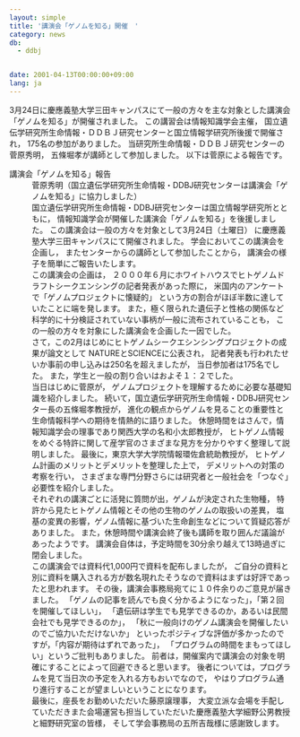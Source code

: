 ```yaml
---
layout: simple
title: '講演会「ゲノムを知る」開催　'
category: news
db:
  - ddbj


date: 2001-04-13T00:00:00+09:00
lang: ja
---
```


3月24日に慶應義塾大学三田キャンパスにて一般の方々を主な対象とした講演会 「ゲノムを知る」が開催されました。 この講習会は情報知識学会主催， 国立遺伝学研究所生命情報・ＤＤＢＪ研究センターと国立情報学研究所後援で開催され， 175名の参加がありました。 当研究所生命情報・ＤＤＢＪ研究センターの菅原秀明， 五條堀孝が講師として参加しました。 以下は菅原による報告です。<br>

<dl>
    <dt>講演会「ゲノムを知る」報告</dt>
    <dd>菅原秀明（国立遺伝学研究所生命情報・DDBJ研究センターは講演会「ゲノムを知る」に協力しました）</dd>
    <dd>国立遺伝学研究所生命情報・DDBJ研究センターは国立情報学研究所とともに， 情報知識学会が開催した講演会「ゲノムを知る」を後援しました。 この講演会は一般の方々を対象として3月24日（土曜日） に慶應義塾大学三田キャンパスにて開催されました。 学会においてこの講演会を企画し， またセンターからの講師として参加したことから， 講演会の様子を簡単にご報告いたします。</dd>
    <dd>この講演会の企画は， ２０００年６月にホワイトハウスでヒトゲノムドラフトシークエンシングの記者発表があった際に， 米国内のアンケートで「ゲノムプロジェクトに懐疑的」 という方の割合がほぼ半数に達していたことに端を発します。 また，極く限られた遺伝子と性格の関係など科学的に十分検証されていない事柄が一般に流布されていることも， この一般の方々を対象にした講演会を企画した一因でした。</dd>
    <dd>さて，この2月はじめにヒトゲノムシークエシンシングプロジェクトの成果が論文として NATUREとSCIENCEに公表され， 記者発表も行われたせいか事前の申し込みは250名を超えましたが， 当日参加者は175名でした。 また，学生と一般の割り合いはおよそ１：２でした。</dd>
    <dd>当日はじめに菅原が， ゲノムプロジェクトを理解するために必要な基礎知識を紹介しました。 続いて，国立遺伝学研究所生命情報・DDBJ研究センター長の五條堀孝教授が， 進化の観点からゲノムを見ることの重要性と生命情報科学への期待を情熱的に語りました。 休憩時間をはさんで，情報知識学会の理事であり関西大学の名和小太郎教授が， ヒトゲノム情報をめぐる特許に関して産学官のさまざまな見方を分かりやすく整理して説明しました。 最後に，東京大学大学院情報環佐倉統助教授が， ヒトゲノム計画のメリットとデメリットを整理した上で， デメリットへの対策の考察を行い， さまざまな専門分野さらには研究者と一般社会を「つなぐ」必要性を紹介しました。</dd>
    <dd>それぞれの講演ごとに活発に質問が出，ゲノムが決定された生物種， 特許から見たヒトゲノム情報とその他の生物のゲノムの取扱いの差異， 塩基の変異の影響，ゲノム情報に基づいた生命創生などについて質疑応答がありました。 また，休憩時間や講演会終了後も講師を取り囲んだ議論があったようです。 講演会自体は，予定時間を30分余り越えて13時過ぎに閉会しました。</dd>
    <dd>この講演会では資料代1,000円で資料を配布しましたが， ご自分の資料と別に資料を購入される方が数名現れたそうなので資料はまずは好評であったと思われます。 その後，講演会事務局宛てに１０件余りのご意見が届きました。 「ゲノムの記事を読んでも良く分かるようになった」，「第２回を開催してほしい」， 「遺伝研は学生でも見学できるのか，あるいは民間会社でも見学できるのか」， 「秋に一般向けのゲノム講演会を開催したいのでご協力いただけないか」 といったポジティブな評価が多かったのですが，「内容が期待はずれであった」， 「プログラムの時間をまもってほしい」というご批判もありました。 前者は，開催案内で講演会の対象を明確にすることによって回避できると思います。 後者については，プログラムを見て当日次の予定を入れる方もおいでなので， やはりプログラム通り進行することが望ましいということになります。</dd>
    <dd>最後に，座長をお勤めいただいた藤原譲理事， 大変立派な会場を手配していただきまた会場運営も担当していただいた慶應義塾大学細野公男教授と細野研究室の皆様， そして学会事務局の五所吉哉様に感謝致します。</dd>
</dl>
